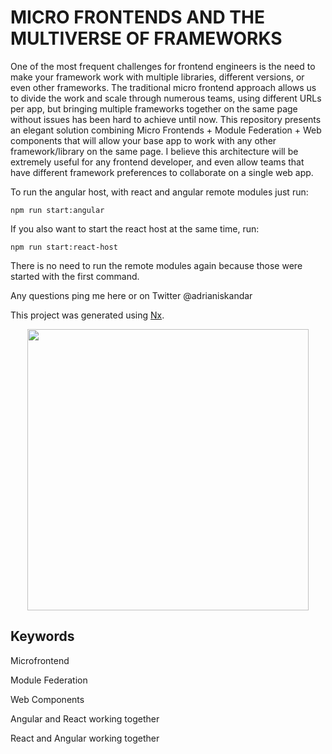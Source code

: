 # MICRO FRONTENDS AND THE MULTIVERSE OF FRAMEWORKS

One of the most frequent challenges for frontend engineers is the need to make your framework work with multiple libraries, different versions, or even other frameworks. The traditional micro frontend approach allows us to divide the work and scale through numerous teams, using different URLs per app, but bringing multiple frameworks together on the same page without issues has been hard to achieve until now.
This repository presents an elegant solution combining Micro Frontends + Module Federation + Web components that will allow your base app to work with any other framework/library on the same page. I believe this architecture will be extremely useful for any frontend developer, and even allow teams that have different framework preferences to collaborate on a single web app.

To run the angular host, with react and angular remote modules just run:
```
npm run start:angular
```

If you also want to start the react host at the same time, run:
```
npm run start:react-host
```

There is no need to run the remote modules again because those were started with the first command.

Any questions ping me here or on Twitter @adrianiskandar

This project was generated using [Nx](https://nx.dev).


<p style="text-align: center;"><img src="https://raw.githubusercontent.com/nrwl/nx/master/images/nx-logo.png" width="450"></p>

## Keywords

Microfrontend

Module Federation

Web Components

Angular and React working together

React and Angular working together
